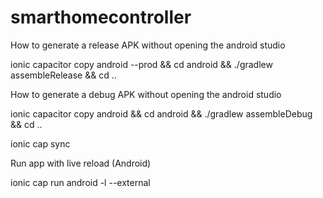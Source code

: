# smarthomecontroller


How to generate a release APK without opening the android studio

ionic capacitor copy android --prod && cd android && ./gradlew assembleRelease && cd ..    




How to generate a debug APK without opening the android studio

ionic capacitor copy android && cd android && ./gradlew assembleDebug && cd ..











ionic cap sync    

Run app with live reload (Android)



ionic cap run android -l --external
